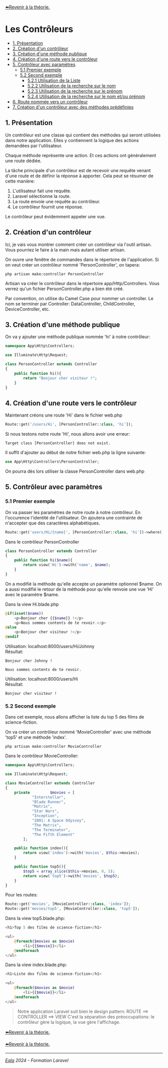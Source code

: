 [:arrow_left:Revenir à la théorie.](../Theo/README.md)

<h1>Les Contrôleurs</h1>

- [1. Présentation](#1-présentation)
- [2. Création d'un contrôleur](#2-création-dun-contrôleur)
- [3. Création d'une méthode publique](#3-création-dune-méthode-publique)
- [4. Création d'une route vers le contrôleur](#4-création-dune-route-vers-le-contrôleur)
- [5. Contrôleur avec paramètres](#5-contrôleur-avec-paramètres)
  - [5.1 Premier exemple](#51-premier-exemple)
  - [5.2 Second exemple](#52-second-exemple)
    - [5.2.1 Utilisation de la Liste](#521-utilisation-de-la-liste)
    - [5.2.2 Utilisation de la recherche sur le nom](#522-utilisation-de-la-recherche-sur-le-nom)
    - [5.2.3 Utilisation de la recherche sur le prénom](#523-utilisation-de-la-recherche-sur-le-prénom)
    - [5.2.4 Utilisation de la recherche sur le nom et/ou prénom](#524-utilisation-de-la-recherche-sur-le-nom-etou-prénom)
- [6. Route nommée vers un contrôleur](#6-route-nommée-vers-un-contrôleur)
- [7. Création d'un contrôleur avec des méthodes prédéfinies](#7-création-dun-contrôleur-avec-des-méthodes-prédéfinies)

## 1. Présentation

Un contrôleur est une classe qui contient des méthodes qui seront utilisées dans notre application. Elles y contiennent la logique des actions demandées par l'utilisateur.

Chaque méthode représente une action. Et ces actions ont généralement une route dédiée.

La tâche principale d'un contrôleur est de recevoir une requête venant d'une route et de définir la réponse à apporter.
Cela peut se résumer de cette manière:

1. L'utilisateur fait une requête.
2. Laravel sélectionne la route.
3. La route envoie une requête au contrôleur.
4. Le contrôleur fournit une réponse.

Le contrôleur peut évidemment appeler une vue.

## 2. Création d'un contrôleur

Ici, je vais vous montrer comment créer un contrôleur via l'outil artisan. Vous pourriez le faire à la main mais autant utiliser artisan.

On ouvre une fenêtre de commandes dans le répertoire de l'application.
Si on veut créer un contrôleur nommé 'PersonController', on tapera:

```console
php artisan make:controller PersonController
```

Artisan va créer le contrôleur dans le répertoire app/Http/Controllers. Vous verrez qu'un fichier PersonController.php a bien été créé.

Par convention, on utilise du Camel Case pour nommer un controller. Le nom se terminer par Controller: DataController, ChildController, DeviceController, etc.

## 3. Création d'une méthode publique

On va y ajouter une méthode publique nommée 'hi' à notre contrôleur:

```php
namespace App\Http\Controllers;

use Illuminate\Http\Request;

class PersonController extends Controller
{
    public function hi(){
        return "Bonjour cher visiteur !";
    }
}
```

## 4. Création d'une route vers le contrôleur

Maintenant créons une route 'Hi' dans le fichier web.php

```php
Route::get('/users/Hi', [PersonController::class, 'hi']);
```

Si nous testons notre route 'Hi', nous allons avoir une erreur:

```console
Target class [PersonController] does not exist.
```

Il suffit d'ajouter au début de notre fichier web.php la ligne suivante:

```php
use App\Http\Controllers\PersonController;
```

On pourra dès lors utiliser la classe PersonController dans web.php

## 5. Contrôleur avec paramètres

### 5.1 Premier exemple

On va passer les paramètres de notre route à notre contrôleur. En l'occurence l'identité de l'utilisateur.
On ajoutera une contrainte de n'accepter que des caractères alphabétiques.

```php
Route::get('users/Hi/{name}', [PersonController::class, 'hi'])->where('name','[A-z]+');
```

Dans le contrôleur PersonController

```php
class PersonController extends Controller
{
    public function hi($name){
        return view('Hi')->with('name', $name);
    }
}
```

On a modifié la méthode qu'elle accepte un paramètre optionnel $name. On a aussi modifié le retour de la méthode pour qu'elle renvoie une vue 'Hi' avec le paramètre \$name.

Dans la view Hi.blade.php

```php
@if(isset($name))
    <p>Bonjour cher {{$name}} !</p>
    <p>Nous sommes contents de te revoir.</p>
@else
    <p>Bonjour cher visiteur !</p>
@endif
```

Utilisation: localhost:8000/users/Hi/Johnny <br/>
Résultat:

```text
Bonjour cher Johnny !

Nous sommes contents de te revoir.
```

Utilisation: localhost:8000/users/Hi <br/>
Résultat:

```text
Bonjour cher visiteur !
```

### 5.2 Second exemple

Dans cet exemple, nous allons afficher la liste du top 5 des films de science-fiction.

On va créer un contrôleur nommé 'MovieController' avec une méthode 'top5' et une méthode 'index'.

```console
php artisan make:controller MovieController
```

Dans le contrôleur MovieController:

```php
namespace App\Http\Controllers;

use Illuminate\Http\Request;

class MovieController extends Controller
{
    private         $movies = [
            "Interstellar",
            "Blade Runner",
            "Matrix",
            "Star Wars",
            "Inception",
            "2001: A Space Odyssey",
            "The Matrix",
            "The Terminator",
            "The Fifth Element"
        ];

    public function index(){
        return view('index')->with('movies', $this->movies);
    }

    public function top5(){
        $top5 = array_slice($this->movies, 0, 5);
        return view('top5')->with('movies', $top5);
    }
}
```
Pour les routes:

```php
Route::get('movies', [MovieController::class, 'index']);
Route::get('movies/top5', [MovieController::class, 'top5']);
```

Dans la view top5.blade.php:

```php
<h1>Top 5 des films de science-fiction</h1>

<ul>
    @foreach($movies as $movie)
        <li>{{$movie}}</li>
    @endforeach
</ul>
```

Dans la view index.blade.php:

```php
<h1>Liste des films de science-fiction</h1>

<ul>
    @foreach($movies as $movie)
        <li>{{$movie}}</li>
    @endforeach
</ul>
```

> Notre application Laravel suit bien le design pattern:
> ROUTE ==> CONTROLLER ==> VIEW
> C'est la séparation des préoccupations: le contrôleur gère la logique, la vue gère l'affichage.

[:arrow_left:Revenir à la théorie.](../Theo/README.md)


<!--
### 5.2 Second exemple

Dans cet exemple, nous allons avoir un contrôleur qui va permettre de saluer un utilisateur, afficher la liste des utilisateurs, rechercher des utilisateurs.

Le contrôleur redirigera vers la vue Results.

Comme nous verrons plus tard l'utilisation des bases de données, nous utiliserons un tableau de users dans notre contrôleur qui contiendra tous nos users. Nous utiliserons ce tableau pour rechercher des utilisateurs ou afficher la liste des utilisateurs.

Dans web.php on va ajouter quatre routes:

```php
Route::get('users', [PersonController::class, 'index']);
Route::get('users/showUsersByName/{name}', [PersonController::class, 'showUsersByName']);
Route::get('users/SearchByFirstname/{firstname}', [PersonController::class, 'showUsersByFirstname']);
Route::get('users/showUsersByCriteria/{criteria}', [PersonController::class, 'showUsersByCriteria']);
```

Dans le contrôleur PersonController:

```php
namespace App\Http\Controllers;

use Illuminate\Http\Request;

class PersonController extends Controller
{
    private array $users = [
        ["name" => "Piette", "firstname" => "Johnny"],
        ["name" => "Piette", "firstname" => "Gabriel"],
        ["name" => "Dupont", "firstname" => "Philip"],
        ["name" => "Colin", "firstname" => "Stéphane"],
        ["name" => "Jacques", "firstname" => "Véronique"],
        ["name" => "Larock", "firstname" => "Jacques"]
    ];

    // Affiche un message personnalisé
    public function showGreeting($name)
    {
        return view("hi", ['name' => $name]);
    }

    // Récupère et affiche la liste complète des utilisateurs
    public function index()
    {
        return view('results', ['users' => $this->users]);
    }

    // Récupère et affiche les utilisateurs par nom
    public function showUsersByName($name)
    {
        $filteredUsers = $this->search('name', $name);
        return view('results', ['users' => $filteredUsers]);
    }

    // Récupère et affiche les utilisateurs par prénom
    public function showUsersByFirstname($firstname)
    {
        $filteredUsers = $this->search('firstname', $firstname);
        return view('results', ['users' => $filteredUsers]);
    }

    // Récupère et affiche les utilisateurs par nom ou prénom correspondant à une chaîne
    public function showUsersByCriteria($criteria)
    {
        $usersByName = $this->search('name', $criteria);
        $usersByFirstname = $this->search('firstname', $criteria);
        $filteredUsers = array_merge($usersByName, $usersByFirstname);
        return view('results', ['users' => $filteredUsers]);
    }

    // Recherche privée dans le tableau des utilisateurs
    private function search($field, $value): array
    {
        return array_filter($this->users, function ($user) use ($field, $value) {
            return strtolower($user[$field]) === strtolower($value);
        });
    }
}
```

Dans la view Results.blade.php:

```php
<h1>Résultat</h1>

@forelse ($users as $user)
- Nom: {{ $user['name'] }} <br/>
- Prénom: {{ $user['firstname'] }}
<hr/>
@empty
Aucun utilisateur n'a été trouvé.
@endforelse
```

#### 5.2.1 Utilisation de la Liste

URL: http://localhost:8000/users<br/>Résultat:

```php
Résultat
- Nom: Piette
- Prénom: Johnny
- Nom: Piette
- Prénom: Gabriel
- Nom: Dupont
- Prénom: Philip
- Nom: Colin
- Prénom: Stéphane
- Nom: Jacques
- Prénom: Véronique
- Nom: Larock
- Prénom: Jacques
```

#### 5.2.2 Utilisation de la recherche sur le nom

URL: http://localhost:8000/users/SearchByName/Piette<br/>Résultat:

```php
Résultat
- Nom: Piette
- Prénom: Johnny
- Nom: Piette
- Prénom: Gabriel
```

#### 5.2.3 Utilisation de la recherche sur le prénom

URL: http://localhost:8000/users/SearchByFirstname/Jacques<br/>Résultat:

```php
Résultat
- Nom: Larock
- Prénom: Jacques
```

#### 5.2.4 Utilisation de la recherche sur le nom et/ou prénom

URL: http://localhost:8000/users/Search/Jacques<br/>Résultat:

```php
- Nom: Jacques
- Prénom: Véronique
- Nom: Larock
- Prénom: Jacques
```

## 6. Route nommée vers un contrôleur

Rien de nouveau, on a déjà vu qu'on sait nommer une route. On peut donc nommer une route qui pointe vers un contrôleur:

```php
Route::get('bonjour/{n}', [PersonController::class, 'hi'])->where('n','[A-z]+')->name("HelloYou");
```

## 7. Création d'un contrôleur avec des méthodes prédéfinies

Il est possible de créer automatiquement avec artisan un contrôleur avec des méthodes classiques: consultation, mise à jour, ajout, etc. Cela permet de gagner du temps et donne une cohérence dans l'utilisation des noms de méthode.

Les noms sont les suivants:
- index: pour afficher la liste des éléments
- create: pour afficher le formulaire de création
- store: pour enregistrer un nouvel élément
- show: pour afficher un élément
- edit: pour afficher le formulaire de modification
- update: pour modifier un élément
- destroy: pour supprimer un élément

Le corps de ces méthodes sont vides mais la structure est créée pour vous.

```console
php artisan make:controller CustomerController --resource
```

Résultat:

```php
<?php

namespace App\Http\Controllers;

use Illuminate\Http\Request;

class CustomerController extends Controller
{
    /**
     * Display a listing of the resource.
     */
    public function index()
    {
        //
    }

    /**
     * Show the form for creating a new resource.
     */
    public function create()
    {
        //
    }

    /**
     * Store a newly created resource in storage.
     */
    public function store(Request $request)
    {
        //
    }

    /**
     * Display the specified resource.
     */
    public function show(string $id)
    {
        //
    }

    /**
     * Show the form for editing the specified resource.
     */
    public function edit(string $id)
    {
        //
    }

    /**
     * Update the specified resource in storage.
     */
    public function update(Request $request, string $id)
    {
        //
    }

    /**
     * Remove the specified resource from storage.
     */
    public function destroy(string $id)
    {
        //
    }
}
```
-->

[:arrow_left:Revenir à la théorie.](../Theo/README.md)

---

_[Eqla](http://www.eqla.be) 2024 - Formation Laravel_
